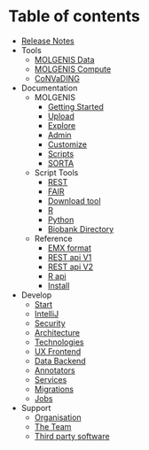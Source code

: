 # Table of contents

- [Release Notes](https://github.com/molgenis/molgenis/releases)
- Tools
  - [MOLGENIS Data](tools/data.md)
  - [MOLGENIS Compute](tools/compute.md)
  - [CoNVaDING](tools/CoNVaDING.md)
- Documentation
  - MOLGENIS
    - [Getting Started](documentation/data-start.md)
    - [Upload](documentation/guide-upload.md)
    - [Explore](documentation/guide-explore.md)
    - [Admin](documentation/guide-admin.md)
    - [Customize](documentation/guide-customize.md)
    - [Scripts](documentation/guide-scripts.md)
    - [SORTA](documentation/guide-SORTA.md)
  - Script Tools
    - [REST](documentation/guide-rest.md)
    - [FAIR](documentation/guide-fair.md)
    - [Download tool](documentation/guide-emx-download.md)
    - [R](documentation/guide-R.md)
    - [Python](documentation/guide-python.md)
    - [Biobank Directory](documentation/biobank-directory.md)
  - Reference
    - [EMX format](documentation/ref-emx.md)
    - [REST api V1](documentation/ref-rest.md)
    - [REST api V2](documentation/ref-rest2.md)
    - [R api](documentation/ref-R.md)
    - [Install](documentation/install.md)
- Develop
  - [Start](develop/start.md)
  - [IntelliJ](develop/intellij.md)
  - [Security](develop/security.md)
  - [Architecture](develop/architecture.md)
  - [Technologies](develop/technologies.md)
  - [UX Frontend](develop/frontend.md)
  - [Data Backend](develop/backend.md)
  - [Annotators](develop/annotators.md)
  - [Services](develop/service.md)
  - [Migrations](develop/migrations.md)
  - [Jobs](develop/jobs.md)
- Support
  - [Organisation](support/organisation.md)
  - [The Team](support/team.md)
  - [Third party software](support/third.md)